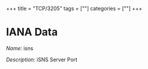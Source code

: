 +++
title = "TCP/3205"
tags = [""]
categories = [""]
+++

# IANA Data

_Name:_ isns

_Description:_ iSNS Server Port

